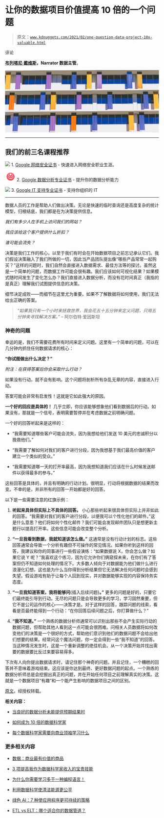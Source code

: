 # 让你的数据项目价值提高 10 倍的一个问题

> 原文：[`www.kdnuggets.com/2021/02/one-question-data-project-10x-valuable.html`](https://www.kdnuggets.com/2021/02/one-question-data-project-10x-valuable.html)

评论

**[布列塔尼·戴维斯](https://www.linkedin.com/in/brittanymdavis/)，Narrator 数据主管**。

![](img/8e3053e4cee3cc5c0515a43b0aa07606.png)

* * *

## 我们的前三名课程推荐

![](img/0244c01ba9267c002ef39d4907e0b8fb.png) 1\. [Google 网络安全证书](https://www.kdnuggets.com/google-cybersecurity) - 快速进入网络安全职业生涯。

![](img/e225c49c3c91745821c8c0368bf04711.png) 2\. [Google 数据分析专业证书](https://www.kdnuggets.com/google-data-analytics) - 提升你的数据分析能力

![](img/0244c01ba9267c002ef39d4907e0b8fb.png) 3\. [Google IT 支持专业证书](https://www.kdnuggets.com/google-itsupport) - 支持你组织的 IT

* * *

数据人员的工作是帮助人们做出决策。无论是快速的临时查询还是高度复杂的统计模型，归根结底，我们都是在为决策提供信息。

*我们有多少人在手机上访问我们的网站？*

*我应该给这个客户提供什么折扣？*

*谁可能会流失？*

决策是我们工作的核心，以至于我们有时会在开始数据项目之前忘记承认它们。我们假设决策融入了我们所做的一切，因此当产品团队提出像“哪些产品常常一起购买？”这样的问题时，我们自然会直接进入数据需求、最佳方法等的探讨。虽然这是一个简单的问题，而数据工作可能会很有趣。我们应该如何可视化结果？如果模式随时间发生了变化怎么办？我们直接进入数据分析，而没有花时间真正（我指的是真正）理解我们试图提供信息的决策。

细节决定成败——而细节在这里尤为重要。如果不了解数据将如何使用，我们无法给出正确的答案。

> *“如果我只有一个小时来拯救世界，我会花五十五分钟来定义问题，只用五分钟来寻找解决方案。”* – 阿尔伯特·爱因斯坦

### 神奇的问题

幸运的是，我们不需要花费所有时间来定义问题。这里有一个简单的问题，可以在几分钟内抓住任何数据请求的核心：

**“你试图做出什么决定？”**

*附注：在获得答案后你会采取什么行动？*

如果没有行动，就不会有影响。这个问题将剖析所有杂乱无章的内容，直接进入行动。

答案可能会非常有启发性！这就是它如此强大的原因。

**一个好的回应是具体的！** 几乎立即，你应该能够想象他们看到数据后的行动。如果没有，那就是一个信号，表明需要暂停并在考虑数据之前明确问题。

一个好的回答听起来是这样的：

+   “我需要知道哪些客户可能会流失，因为我想给他们发送 10 美元的忠诚积分以挽救他们。”

+   “我需要了解如何对我们的客户进行分段，因为我想基于我们最高价值的客户建立一个类似的受众。”

+   “我需要知道哪一天的打开率最高，因为我想知道我们应该在什么时候发送邮件以获得最多的参与。”

这些回答是具体的，并且有明确的行动计划。很明显，行动将根据数据的结果而改变。不幸的是，并非所有的回答一开始都是好的回答。

以下是一些需要注意的红旗示例：

1.  **听起来具体但实际上不具体的回答。** 小心那些听起来很具体但实际上并非如此的回答。“我需要对我们的客户进行分段，以便我可以个性化他们的邮件。”这是什么意思？他们将如何个性化邮件？我们可能会发现邮件团队只是想更新主题行以提高打开率。这些信息可能会改变整个分析。

1.  **“一旦我看到数据，我就知道该怎么做。”** 这通常是没有行动计划的标志。这些回答通常会导致一个分析有趣但不可操作的常见情况。如果你听到这样的回答，我建议和你的同事进行一些假设演练：“如果数据说 X，你会怎么做？如果它说 Y 呢？”我喜欢这个练习，因为它允许你们俩窥探未来，在你们有了答案但仍不知道如何处理的情况下。大多数人倾向于对数据能为他们做什么进行浪漫化幻想，这也是为什么当你得到分析结果但它无法解决任何问题时会感到失望。假设游戏有助于让每个人回到现实，并对数据能够实现的内容保持务实态度。

1.  **“一旦我知道答案，我将能够问**{插入后续问题}**。”** 更多的问题是好的，只要它们最终能引导到行动。无尽的问题只是会导致更多的学习，学习固然重要，但它不是公司运作的核心——决策才是。对于这样的回答，跟踪问题的线索，看看是否最终能得到一个行动：“在你回答后续问题之后，你打算做什么？”

1.  **“我不知道。”** 一个熟练的数据分析师通常可以识别出那些不会产生实际行动的数据问题，但帮助其他人看到这一点可能会很困难。问相关人员数据将如何改变他们的决策是一个很好的方式，帮助他们意识到他们的数据问题不会给出他们想要的结果。经常问这个魔法问题，你一定会得到一些“我不知道”的回答。当这种情况发生时，这是一个重新调整的绝佳机会。从一个决策开始并找出需要的数据要比反过来要容易得多。

下次有人向你提出数据请求时，请记住那个神奇的问题。并且记住，一个糟糕的回答并不意味着游戏结束。这应该是你达到最终、更好数据问题的起点。一个熟练的数据分析师总是会挖掘出真正的问题，并在开始任何项目之前理解真实的决策。这就是一个数据项目“有趣”和一个能产生影响的数据项目之间的区别。

[原文](https://blog.narrator.ai/one-question-to-make-your-data-project-10x-more-valuable/)。经授权转载。

**相关内容：**

+   [当良好的数据分析未能提供预期结果时](https://www.kdnuggets.com/2020/11/good-data-analyses-fail.html)

+   [如何成为 10 倍的数据科学家](https://www.kdnuggets.com/2020/10/10x-data-scientist.html)

+   [每个数据科学家需要向商业领袖学习什么](https://www.kdnuggets.com/2020/07/data-scientist-learn-from-business-leaders.html)

### 更多相关内容

+   [数据：商业最有价值的商品](https://www.kdnuggets.com/2022/03/data-valuable-commodity-businesses.html)

+   [3 项提高我作为数据科学家收入的宝贵技能](https://www.kdnuggets.com/2022/10/3-valuable-skills-doubled-income-data-scientist.html)

+   [为什么你需要学习多于一种编程语言！](https://www.kdnuggets.com/2022/06/need-learn-one-programming-language.html)

+   [利用数据科学使清洁能源更公平](https://www.kdnuggets.com/2022/03/data-science-make-clean-energy-equitable.html)

+   [绿色 AI：7 种使应用程序更可持续的策略](https://www.kdnuggets.com/greening-ai-7-strategies-to-make-applications-more-sustainable)

+   [ETL vs ELT：哪个适合你的数据管道？](https://www.kdnuggets.com/2023/03/etl-elt-one-right-data-pipeline.html)
